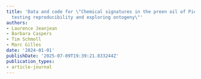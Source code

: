 ```yaml
---
title: 'Data and code for \"Chemical signatures in the preen oil of Pied Flycatchers:
  testing reproducibility and exploring ontogeny\"'
authors:
- Laurence Jeanjean
- Barbara Caspers
- Tim Schmoll
- Marc Gilles
date: '2024-01-01'
publishDate: '2025-07-09T19:39:21.833244Z'
publication_types:
- article-journal
---
```

